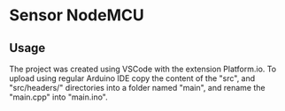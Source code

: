 # Sensor NodeMCU
## Usage
The project was created using VSCode with the extension Platform.io. To upload using regular Arduino IDE copy the content of the "src", and "src/headers/" directories into a folder named "main", and rename the "main.cpp" into "main.ino".